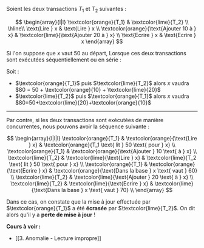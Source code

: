 Soient les deux transactions $T_1$ et $T_2$ suivantes :

$$
\begin{array}{l|l}
\textcolor{orange}{T_1} & \textcolor{lime}{T_2} \\ \hline\\
\text{Lire } x & \text{Lire } x \\
\textcolor{orange}{\text{Ajouter 10 à } x} & \textcolor{lime}{\text{Ajouter 20 à  } x} \\
\text{Ecrire } x & \text{Ecrire } x
\end{array}
$$

Si l'on suppose que $x$ vaut $50$ au départ, Lorsque ces deux transactions sont exécutées séquentiellement ou en série : 

Soit :
- $\textcolor{orange}{T_1}$ puis $\textcolor{lime}{T_2}$ alors $x$ vaudra $80 = 50 + \textcolor{orange}{10} + \textcolor{lime}{20}$
- $\textcolor{lime}{T_2}$ puis $\textcolor{orange}{T_1}$ alors $x$ vaudra $80=50+\textcolor{lime}{20}+\textcolor{orange}{10}$

---

Par contre, si les deux transactions sont exécutées de manière concurrentes, nous pouvons avoir la séquence suivante : 

$$
\begin{array}{l|l|l}
\textcolor{orange}{T_1} & \textcolor{orange}{\text{Lire } x} & \textcolor{orange}{T_1 \text{ lit } 50 \text{ pour } x} \\
\textcolor{orange}{T_1} & \textcolor{orange}{\text{Ajouter } 10 \text{ à } x} \\
\textcolor{lime}{T_2} & \textcolor{lime}{\text{Lire } x} & \textcolor{lime}{T_2 \text{ lit } 50 \text{ pour } x} \\
\textcolor{orange}{T_1} & \textcolor{orange}{\text{Ecrire } x} & \textcolor{orange}{\text{Dans la base } x \text{ vaut } 60} \\
\textcolor{lime}{T_2} & \textcolor{lime}{\text{Ajouter } 20 \text{ à } x} \\
\textcolor{lime}{T_2} & \textcolor{lime}{\text{Ecrire } x}  & \textcolor{lime}{\text{Dans la base } x \text{ vaut } 70} \\
\end{array}
$$

Dans ce cas, on constate que la mise à jour effectuée par $\textcolor{orange}{T_1}$ a été **écrasée** par $\textcolor{lime}{T_2}$.
On dit alors qu'il y a **perte de mise à jour** !

**Cours à voir :**
- [[3. Anomalie - Lecture impropre]]